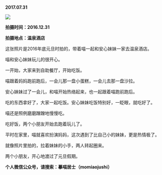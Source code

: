 
          
            
**2017.07.31**



![](//upload-images.jianshu.io/upload_images/51001-6254fb311d358f3c.jpg)




**拍摄时间：2016.12.31**

**拍摄地点：温泉酒店**

这张照片是2016年底元旦时拍的，带着喵一起和安心妹妹一家去温泉酒店。

喵和安心妹妹玩儿的很开心。

一开始，大家来到自助餐厅，开始吃饭。

喵跟着妈妈跑前跑后，一会儿那一盘小蛋糕，一会儿去那一盘沙拉。

安心妹妹过了一会儿，和喵开始热络起来，也一起跟着喵跑前跑后。

吃的东西拿好了，大家一起吃饭。安心妹妹吃饭特别好，一眨眼，就吃好了。

喵还是照例磨磨蹭蹭地慢慢吃。

吃好饭，两个小朋友开始去跑着玩儿了。

平时在家里，喵就喜欢扮演妈妈，这次遇到了比自己小的妹妹，更是热情极了。

就像照片里拍的，拉着妹妹的小手，两人转起圈来。

两个小朋友，开心地渡过了元旦假期。


**个人微信公众号，请搜索：摹喵居士（momiaojushi）**

          
        